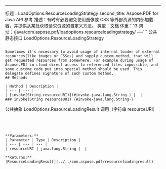 ---
标题：LoadOptions.ResourceLoadingStrategy
second_title: Aspose.PDF for Java API 参考
描述：有时有必要避免使用图像或 CSS 等外部资源的内部加载器，并提供从某处获取请求资源的自定义方法。
类型：文档
体重：13
网址：/java/com.aspose.pdf/loadoptions.resourceloadingstrategy/
---```
公共静态接口 LoadOptions.ResourceLoadingStrategy
```

Sometimes it's necessary to avoid usage of internal loader of external resources(like images or CSSes) and supply custom method, that will get requested resources from somewhere. For example during usage of Aspose.PDf in cloud direct access to referenced files impossible, and some custome code put into special method should be used. This delegate defines signature of such custom method.
## Methods

| Method | Description |
| --- | --- |
| [invoke(String resourceURI)](#invoke-java.lang.String-) |  |
### invoke(String resourceURI) {#invoke-java.lang.String-}
```
公共抽象 LoadOptions.ResourceLoadingResult 调用（字符串 resourceURI）
```




**Parameters:**
| Parameter | Type | Description |
| --- | --- | --- |
| resourceURI | java.lang.String |  |

**Returns:**
[ResourceLoadingResult](../../com.aspose.pdf/resourceloadingresult)